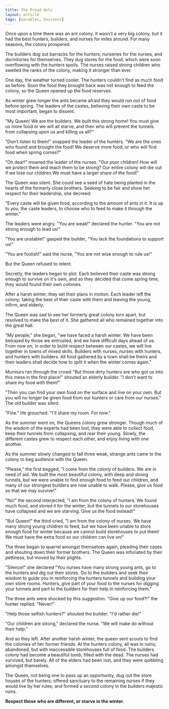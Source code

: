 ```yaml
---
title: The Proud Ants
layout: article
tags: [parables, business]
---
```


Once upon a time there was an ant colony. It wasn't a very big colony, but it
had the best hunters, builders, and nurses for miles around. For many seasons,
the colony prospered.

<!--more-->

The builders dug out barracks for the hunters, nurseries for the nurses, and
dormitories for themselves. They dug stores for the food, which were soon
overflowing with the hunters spoils. The nurses raised strong children who
swelled the ranks of the colony, making it stronger than ever.

One day, the weather turned cooler. The hunters couldn't find as much food as
before. Soon the food they brought back was not enough to feed the colony, so
the Queen opened up the food reserves.

As winter grew longer the ants became afraid they would run out of food before
spring. The leaders of the castes, believing their own caste to be most
important, began to dissent.

"My Queen! We are the builders. We built this strong home! You must give us more
food or we will all starve, and then who will prevent the tunnels from
collapsing upon us and killing us all?"

"Don't listen to them!" snapped the leader of the hunters. "We are the ones who
found and brought the food! We deserve more food, or who will find food when
spring comes?"

"Oh dear!" moaned the leader of the nurses. "Our poor children! How will we
protect them and teach them to be strong? Our entire colony will die out if we
lose our children We must have a larger share of the food!"

The Queen was silent. She could see a seed of hate being planted in the hearts
of the formerly close brothers. Seeking to be fair and show her respect for
their leadership, she decreed:

"Every caste will be given food, according to the amount of ants in it. It is up
to you, the caste leaders, to choose who to feed to make it through the winter."

The leaders were angry. "You are weak!" declared the hunter. "You are not strong
enough to lead us!"

"You are unstable!" gasped the builder, "You lack the foundations to support
us!"

"You are foolish!" said the nurse, "You are not wise enough to rule us!"

But the Queen refused to relent.

Secretly, the leaders began to plot. Each believed their caste was strong enough
to survive on it's own, and so they decided that come spring time, they would
found their own colonies.

After a harsh winter, they set their plans in motion. Each leader left the
colony; taking the best of their caste with them and leaving the young, infirm,
and elderly.

The Queen was sad to see her formerly great colony torn apart, but resolved to
make the best of it. She gathered all who remained together into the great hall.

"My people," she began, "we have faced a harsh winter. We have been betrayed by
those we entrusted, and we have difficult days ahead of us. From now on, in
order to build respect between our castes, we will live together in towns of
mixed skills. Builders with nurses, nurses with hunters, and hunters with
builders. All food gathered by a town shall be theirs and their leaders shall
decide how to split it when the winter comes again."

Murmurs ran through the crowd "But those dirty hunters are who got us into this
mess in the first place!" shouted an elderly builder. "I don't want to share my
food with them!"

"Then you can find your own food on the surface and live on your own. But you
will no longer be given food from our hunters or care from our nurses." The old
builder was silent.

"Fine." He grouched. "I'll share my room. For now."

As the summer went on, the Queens colony grew stronger. Though much of the
wisdom of the experts had been lost, they were able to collect food, keep their
tunnels from collapsing, and rear their young. Slowly, the different castes grew
to respect each other, and enjoy living with one another.

As the summer slowly changed to fall three weak, strange ants came to the colony
to beg audience with the Queen.

"Please," the first begged, "I come from the colony of builders. We are in need
of aid. We built the most beautiful colony, with deep and strong tunnels, but we
were unable to find enough food to feed our children, and many of our strongest
builders are now unable to walk. Please, give us food so that we may survive!"

"No!" the second interjected, "I am from the colony of hunters. We found much
food, and stored it for the winter; but the tunnels to our storehouses have
collapsed and we are starving. Give us the food instead!"

"But Queen!" the third cried, "I am from the colony of nurses. We have many
strong young children to feed, but we have been unable to store enough food for
winter because we cannot build storehouses to put them! We must have the extra
food so our children can live on!"

The three began to quarrel amongst themselves again, pleading their cases and
shouting down their former brothers. The Queen was infuriated by their
pettiness, but moved by their plights.

"Silence!" she declared "You nurses have many strong young ants, go to the
hunters and dig out their stores. Go to the builders and seek their wisdom to
guide you in reinforcing the hunters tunnels and building your own store rooms.
Hunters, give part of your food to the nurses for digging your tunnels and part
to the builders for their help in reinforcing them."

The three ants were shocked by this suggestion. "Give up our food?!" the hunter
replied. "Never!"

"Help those selfish hunters?" shouted the builder. "I'd rather die!"

"Our children are strong," declared the nurse. "We will make do without their
help."

And so they left. After another harsh winter, the queen sent scouts to find the
colonies of her former friends. At the hunters colony, all was in ruins;
abandoned, but with inaccessible storehouses full of food. The builders colony
had become a beautiful tomb, filled with the dead. The nurses had survived, but
barely. All of the elders had been lost, and they were quibbling amongst
themselves.

The Queen, not being one to pass up an opportunity, dug out the store houses of
the hunters; offered sanctuary to the remaining nurses if they would live by her
rules; and formed a second colony in the builders majestic ruins.

**Respect those who are different, or starve in the winter.**
